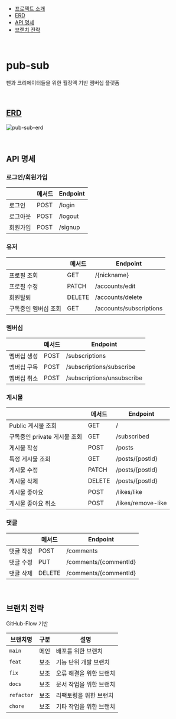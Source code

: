 - [프로젝트 소개](#pub-sub)
- [ERD](#ERD)
- [API 명세](#API-명세)
- [브랜치 전략](#브랜치-전략)

<br>

# pub-sub
팬과 크리에이터들을 위한 월정액 기반 멤버십 플랫폼

<br>

## [ERD](https://www.erdcloud.com/d/brDjdwe2aGKvc33gu)
![pub-sub-erd](https://github.com/f-lab-edu/pub-sub/assets/65343417/77434517-70a9-4f14-a2e3-c6e51a1868dc)

<br>


## API 명세
### 로그인/회원가입
|  | 메서드 | Endpoint |
| --- | --- | --- |
| 로그인 | POST | /login |
| 로그아웃 | POST | /logout |
| 회원가입 | POST | /signup |

### 유저
|  | 메서드 | Endpoint |
| --- | --- | --- |
| 프로필 조회 | GET | /{nickname} |
| 프로필 수정 | PATCH | /accounts/edit |
| 회원탈퇴 | DELETE | /accounts/delete |
| 구독중인 멤버십 조회 | GET | /accounts/subscriptions |

### 멤버십
|  | 메서드 | Endpoint |
| --- | --- | --- |
| 멤버십 생성 | POST | /subscriptions |
| 멤버십 구독 | POST | /subscriptions/subscribe |
| 멤버십 취소 | POST | /subscriptions/unsubscribe |

### 게시물
|  | 메서드 | Endpoint |
| --- | --- | --- |
| Public 게시물 조회 | GET | / |
| 구독중인 private 게시물 조회 | GET | /subscribed |
| 게시물 작성 | POST | /posts |
| 특정 게시물 조회 | GET | /posts/{postId} |
| 게시물 수정 | PATCH | /posts/{postId} |
| 게시물 삭제 | DELETE | /posts/{postId} |
| 게시물 좋아요 | POST | /likes/like |
| 게시물 좋아요 취소 | POST | /likes/remove-like |

### 댓글
|  | 메서드 | Endpoint |
| --- | --- | --- |
| 댓글 작성 | POST | /comments |
| 댓글 수정 | PUT | /comments/{commentId} |
| 댓글 삭제 | DELETE | /comments/{commentId} |

<br>

## 브랜치 전략
GitHub-Flow 기반

| 브랜치명 | 구분 | 설명 |
| --- | --- | --- |
| `main` | 메인 | 배포를 위한 브랜치 |
| `feat` | 보조 | 기능 단위 개발 브랜치 |
| `fix` | 보조 | 오류 해결을 위한 브랜치 |
| `docs` | 보조 | 문서 작업을 위한 브랜치 |
| `refactor` | 보조 | 리팩토링을 위한 브랜치 |
| `chore` | 보조 | 기타 작업을 위한 브랜치 |
